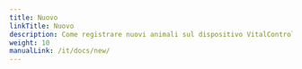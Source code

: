 ```yaml
---
title: Nuovo
linkTitle: Nuovo
description: Come registrare nuovi animali sul dispositivo VitalControl
weight: 10
manualLink: /it/docs/new/
---
```

<script>
  window.location.href = "/it/docs/new/";
</script>
